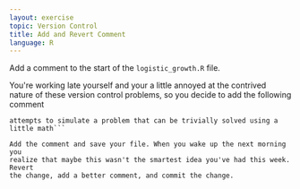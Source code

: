```yaml
---
layout: exercise
topic: Version Control
title: Add and Revert Comment
language: R
---
```


Add a comment to the start of the `logistic_growth.R` file.

You're working late yourself and your a little annoyed at the contrived
nature of these version control problems, so you decide to add the
following comment 

```### Really lame fake program that unsuccessfully
attempts to simulate a problem that can be trivially solved using a
little math``` 

Add the comment and save your file. When you wake up the next morning you 
realize that maybe this wasn't the smartest idea you've had this week. Revert 
the change, add a better comment, and commit the change.

